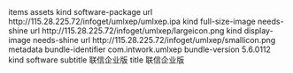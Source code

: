 <?xml version="1.0" encoding="UTF-8"?>
<!DOCTYPE plist PUBLIC "-//Apple//DTD PLIST 1.0//EN" "http://www.apple.com/DTDs/PropertyList-1.0.dtd">
<plist version="1.0">
<dict>
	<key>items</key>
	<array>
		<dict>
			<key>assets</key>
			<array>
				<dict>
					<key>kind</key>
					<string>software-package</string>
					<key>url</key>
					<string>http://115.28.225.72/infoget/umlxep/umlxep.ipa</string>
				</dict>
				<dict>
					<key>kind</key>
					<string>full-size-image</string>
					<key>needs-shine</key>
					<false/>
					<key>url</key>
					<string>http://115.28.225.72/infoget/umlxep/largeicon.png</string>
				</dict>
				<dict>
					<key>kind</key>
					<string>display-image</string>
					<key>needs-shine</key>
					<false/>
					<key>url</key>
					<string>http://115.28.225.72/infoget/umlxep/smallicon.png</string>
				</dict>
			</array>
			<key>metadata</key>
			<dict>
				<key>bundle-identifier</key>
				<string>com.intwork.umlxep</string>
				<key>bundle-version</key>
				<string>5.6.0112</string>
				<key>kind</key>
				<string>software</string>
				<key>subtitle</key>
				<string>联信企业版</string>
				<key>title</key>
				<string>联信企业版</string>
			</dict>
		</dict>
	</array>
</dict>
</plist>